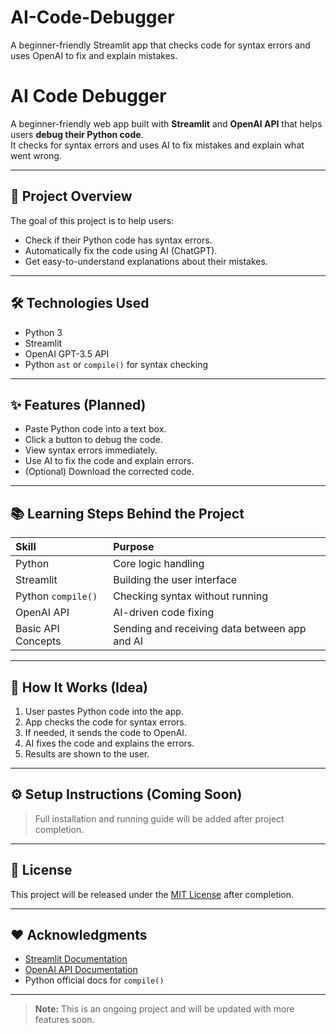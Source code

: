 # AI-Code-Debugger
A beginner-friendly Streamlit app that checks  code for syntax errors and uses OpenAI to fix and explain mistakes.


# AI Code Debugger

A beginner-friendly web app built with **Streamlit** and **OpenAI API** that helps users **debug their Python code**.  
It checks for syntax errors and uses AI to fix mistakes and explain what went wrong.

---

## 🚀 Project Overview
The goal of this project is to help users:
- Check if their Python code has syntax errors.
- Automatically fix the code using AI (ChatGPT).
- Get easy-to-understand explanations about their mistakes.

---

## 🛠️ Technologies Used
- Python 3
- Streamlit
- OpenAI GPT-3.5 API
- Python `ast` or `compile()` for syntax checking

---

## ✨ Features (Planned)
- Paste Python code into a text box.
- Click a button to debug the code.
- View syntax errors immediately.
- Use AI to fix the code and explain errors.
- (Optional) Download the corrected code.

---

## 📚 Learning Steps Behind the Project
| Skill | Purpose |
|:---|:---|
| Python | Core logic handling |
| Streamlit | Building the user interface |
| Python `compile()` | Checking syntax without running |
| OpenAI API | AI-driven code fixing |
| Basic API Concepts | Sending and receiving data between app and AI |

---

## 🧠 How It Works (Idea)
1. User pastes Python code into the app.
2. App checks the code for syntax errors.
3. If needed, it sends the code to OpenAI.
4. AI fixes the code and explains the errors.
5. Results are shown to the user.

---

## ⚙️ Setup Instructions (Coming Soon)
> Full installation and running guide will be added after project completion.

---

## 📄 License
This project will be released under the [MIT License](LICENSE) after completion.

---

## ❤️ Acknowledgments
- [Streamlit Documentation](https://docs.streamlit.io/)
- [OpenAI API Documentation](https://platform.openai.com/docs/)
- Python official docs for `compile()`

---
> **Note:** This is an ongoing project and will be updated with more features soon.
